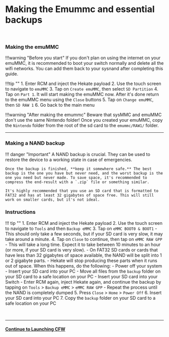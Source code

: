 # Making the Emummc and essential backups 

&nbsp;

### Making the emuMMC

!!!warning "Before you start"
    If you don't plan on using the internet on your emuMMC, it is recommended to boot your switch normally and delete all the wifi networks. You can add them back to your sysnand after completing this guide.

!!!tip ""
    1. Enter RCM and inject the Hekate payload
    2. Use the touch screen to navigate to `emuMMC`
    3. Tap on `Create emuMMC`, then select `SD Partition`
    4. Tap on `Part 1`. It will start making the emuMMC now. After it's done return to the emuMMC menu using the `Close` buttons
    5. Tap on `Change emuMMC`, then `SD RAW 1`
    6. Go back to the main menu

!!!warning "After making the emummc"
    Beware that sysMMC and emuMMC don't use the same Nintendo folder! Once you created your emuMMC, copy the `Nintendo` folder from the root of the sd card to the `emummc/RAW1/` folder.

-----

### Making a NAND backup


!!! danger "Important"
    A NAND backup is crucial. They can be used to restore the device to a working state in case of emergencies.

	Once the backup is finished, **keep it somewhere safe.** The best backup is the one you have but never need, and the worst backup is the one you need but never made. To save space, it's recommended to compress the end-result with a `.zip` file or something similar.

	It's highly recommended that you use an SD card that is formatted to FAT32 and has at least 32 gigabytes of space free. This will still work on smaller cards, but it's not ideal.

### Instructions

!!! tip ""
    1. Enter RCM and inject the Hekate payload
    2. Use the touch screen to navigate to `Tools` and then `Backup eMMC`
    3. Tap on `eMMC BOOT0 & BOOT1`
       - This should only take a few seconds, but if your SD card is very slow, it may take around a minute.
    4. Tap on `Close` to continue, then tap on `eMMC RAW GPP`
       - This will take a long time. Expect it to take between 10 minutes to an hour (or more, if your SD card is very slow).
       - On FAT32 SD cards or cards that have less than 32 gigabytes of space available, the NAND will be split into 1 or 2 gigabyte parts.
          - Hekate will stop producing these parts when it runs out of space. When this happens, do the following:
          - Power off your system
          - Insert your SD card into your PC
          - Move all files from the `backup` folder on your SD card to a safe location on your PC
          - Insert your SD card into your Switch
          - Enter RCM again, inject Hekate again, and continue the backup by tapping on `Tools` > `Backup eMMC` > `eMMC RAW GPP`
          - Repeat the process until the NAND is completely dumped
    5. Press `Close` > `Home` > `Power Off`
    6. Insert your SD card into your PC
    7. Copy the `backup` folder on your SD card to a safe location on your PC

&nbsp;

-----

#### [Continue to Launching CFW <i class="fa fa-arrow-circle-right fa-lg"></i>](launching_cfw.md)
